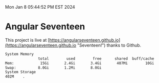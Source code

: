 Mon Jan  8 05:44:52 PM EST 2024

# Angular Seventeen


This project is live at [https://angularseventeen.github.io](https://angularseventeen.github.io "Seventeen!") thanks to Github.

```bash
System Memory
               total        used        free      shared  buff/cache   available
Mem:            15Gi       2.4Gi       3.4Gi       407Mi        10Gi        12Gi
Swap:          8.0Gi       1.2Mi       8.0Gi
System Storage
402M	.
